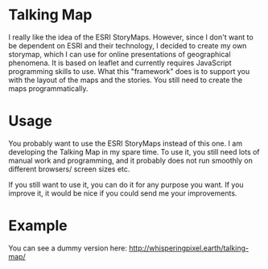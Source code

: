 # Talking Map

I really like the idea of the ESRI StoryMaps. However, since I don't want to be dependent on ESRI and their technology, I decided to create my own storymap, which I can use for online presentations of geographical phenomena. It is based on leaflet and currently requires JavaScript programming skills to use. What this "framework" does is to support you with the layout of the maps and the stories. You still need to create the maps programmatically.

# Usage

You probably want to use the ESRI StoryMaps instead of this one. I am developing the Talking Map in my spare time. To use it, you still need lots of manual work and programming, and it probably does not run smoothly on different browsers/ screen sizes etc.

If you still want to use it, you can do it for any purpose you want. If you improve it, it would be nice if you could send me your improvements.

# Example

You can see a dummy version here: http://whisperingpixel.earth/talking-map/
